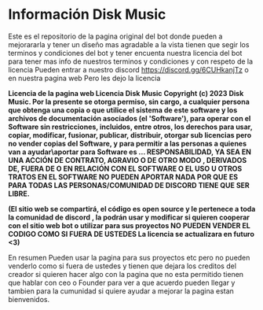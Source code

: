 # Información Disk Music
Este es el repositorio de la pagina original del bot donde pueden a mejorararla y tener un diseño mas agradable a la vista 
tienen que segir los terminos y condiciones del bot y tener encuenta nuestra licencia del bot 
para tener mas info de nuestros terminos y condiciones y con respeto de la licencia 
Pueden entrar a nuestro discord https://discord.gg/6CUHkanjTz
o en nuestra pagina web Pero les dejo la licencia 


**Licencia de la pagina web
Licencia Disk Music
Copyright (c) 2023 Disk Music.
Por la presente se otorga permiso, sin cargo, a cualquier persona que obtenga una copia o que utilice el sistema
de este software y los archivos de documentación asociados (el 'Software'), para operar
con el Software sin restricciones, incluidos, entre otros, los derechos
para usar, copiar, modificar, fusionar, publicar, distribuir, otorgar sub licencias pero no vender
copias del Software, y para permitir a las personas a quienes van a ayudar\aportar para Software es
... RESPONSABILIDAD, YA SEA EN UNA ACCIÓN DE CONTRATO, AGRAVIO O DE OTRO MODO , DERIVADOS DE,
FUERA DE O EN RELACIÓN CON EL SOFTWARE O EL USO U OTROS TRATOS EN EL SOFTWARE NO PUEDEN APORTAR NADA POR QUE ES PARA TODAS LAS PERSONAS/COMUNIDAD DE DISCORD TIENE QUE SER LIBRE.**

**(El sitio web se compartirá, el código es open source y le pertenece a toda la comunidad de discord , la podrán usar y modificar si quieren cooperar con el sitio web bot o utilizar para sus proyectos NO PUEDEN VENDER EL CODIGO COMO SI FUERA DE USTEDES La licencia se actualizara en futuro <3)**

En resumen Pueden usar la pagina para sus proyectos etc pero no pueden venderlo como si fuera de ustedes y tienen que dejara los creditos del creador si quieren hacer
algo con la pagina que no esta permitido tienen que hablar con ceo o Founder para ver a que acuerdo pueden llegar y tambien para la cumunidad si quiere ayudar a mejorar la pagina estan bienvenidos.
